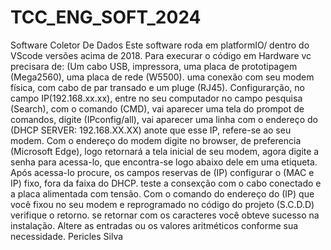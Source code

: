 # TCC_ENG_SOFT_2024
Software Coletor De Dados 
Este software roda em platformIO/ dentro do VScode versões acima de 2018.
Para execurar o código em Hardware vc precisara de: (Um cabo USB, impressora, uma placa de prototipagem (Mega2560), uma placa de rede (W5500). uma conexão com seu modem física, com cabo de par transado e um pluge (RJ45).
Configurarção, no campo IP(192.168.xx.xx), entre no seu computador no campo pesquisa (Search), com o comando (CMD), vai aparecer uma tela do prompot de comandos, digite (IPconfig/all), vai aparecer uma linha com o endereço do (DHCP SERVER: 192.168.XX.XX) anote que esse IP, refere-se ao seu modem. 
Com o endereço do modem digite no browser, de preferencia (Microsoft Edge), logo retornará a tela inicial de seu modem, agora digite a senha para acessa-lo, que encontra-se logo abaixo dele em uma etiqueta.
Após acessa-lo procure, os campos reservas de (IP) configurar o (MAC e IP) fixo, fora da faixa do DHCP.
teste a consexção com o cabo conectado e a placa alimentada com tensão.
Com o comando do endereço do (IP) que você fixou no seu modem e reprogramado no código do projeto (S.C.D.D) verifique o retorno. se retornar com os caracteres você obteve sucesso na instalação.
Altere as entradas ou os valores aritméticos conforme sua necessidade.
Pericles Silva
